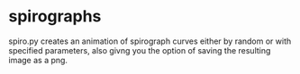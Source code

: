 # spirographs
 spiro.py creates an animation of spirograph curves either by random or with specified parameters, also givng you the option of saving the resulting image as a png.
